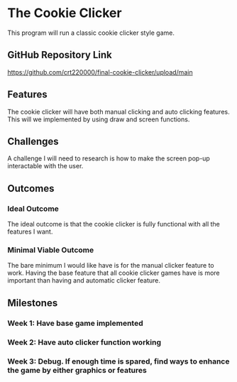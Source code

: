 # The Cookie Clicker

This program will run a classic cookie clicker style game.

## GitHub Repository Link

https://github.com/crt220000/final-cookie-clicker/upload/main

## Features 

The cookie clicker will have both manual clicking and auto clicking features. This will we implemented by using draw and screen functions.


## Challenges

A challenge I will need to research is how to make the screen pop-up interactable with the user.


## Outcomes

### Ideal Outcome

The ideal outcome is that the cookie clicker is fully functional with all the features I want.

### Minimal Viable Outcome


The bare minimum I would like have is for the manual clicker feature to work. Having the base feature that all cookie clicker games have is more important than having and automatic clicker feature.


## Milestones

### Week 1: Have base game implemented

### Week 2: Have auto clicker function working

### Week 3: Debug. If enough time is spared, find ways to enhance the game by either graphics or features